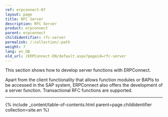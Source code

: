 ```yaml
---
ref: erpconnect-07
layout: page
title: RFC Server
description: RFC Server
product: erpconnect
parent: erpconnect
childidentifier: rfc-server
permalink: /:collection/:path
weight: 7
lang: en_GB
old_url: /ERPConnect-EN/default.aspx?pageid=rfc-server
---
```

This section shows how to develop server functions with ERPConnect.

Apart from the client functionality that allows function modules or BAPIs to be accessed in the SAP system, ERPConnect also offers the development of a server function.
Transactional RFC functions are supported. 

****

{% include _content/table-of-contents.html parent=page.childidentifier collection=site.en %}
